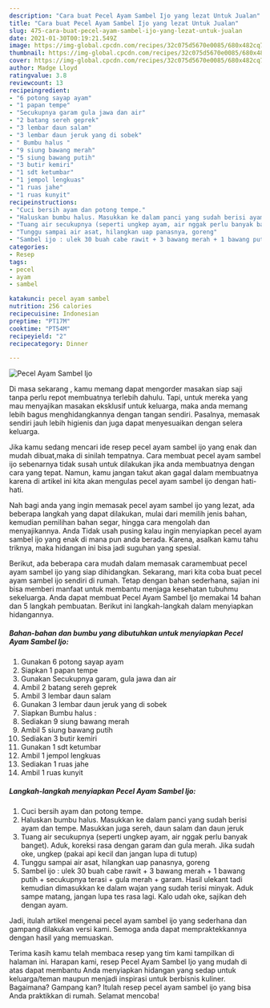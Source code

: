 ```yaml
---
description: "Cara buat Pecel Ayam Sambel Ijo yang lezat Untuk Jualan"
title: "Cara buat Pecel Ayam Sambel Ijo yang lezat Untuk Jualan"
slug: 475-cara-buat-pecel-ayam-sambel-ijo-yang-lezat-untuk-jualan
date: 2021-01-30T00:19:21.549Z
image: https://img-global.cpcdn.com/recipes/32c075d5670e0085/680x482cq70/pecel-ayam-sambel-ijo-foto-resep-utama.jpg
thumbnail: https://img-global.cpcdn.com/recipes/32c075d5670e0085/680x482cq70/pecel-ayam-sambel-ijo-foto-resep-utama.jpg
cover: https://img-global.cpcdn.com/recipes/32c075d5670e0085/680x482cq70/pecel-ayam-sambel-ijo-foto-resep-utama.jpg
author: Madge Lloyd
ratingvalue: 3.8
reviewcount: 13
recipeingredient:
- "6 potong sayap ayam"
- "1 papan tempe"
- "Secukupnya garam gula jawa dan air"
- "2 batang sereh geprek"
- "3 lembar daun salam"
- "3 lembar daun jeruk yang di sobek"
- " Bumbu halus "
- "9 siung bawang merah"
- "5 siung bawang putih"
- "3 butir kemiri"
- "1 sdt ketumbar"
- "1 jempol lengkuas"
- "1 ruas jahe"
- "1 ruas kunyit"
recipeinstructions:
- "Cuci bersih ayam dan potong tempe."
- "Haluskan bumbu halus. Masukkan ke dalam panci yang sudah berisi ayam dan tempe. Masukkan juga sereh, daun salam dan daun jeruk"
- "Tuang air secukupnya (seperti ungkep ayam, air nggak perlu banyak banget). Aduk, koreksi rasa dengan garam dan gula merah. Jika sudah oke, ungkep (pakai api kecil dan jangan lupa di tutup)"
- "Tunggu sampai air asat, hilangkan uap panasnya, goreng"
- "Sambel ijo : ulek 30 buah cabe rawit + 3 bawang merah + 1 bawang putih + secukupnya terasi + gula merah + garam. Hasil ulekant tadi kemudian dimasukkan ke dalam wajan yang sudah terisi minyak. Aduk sampe matang, jangan lupa tes rasa lagi. Kalo udah oke, sajikan deh dengan ayam."
categories:
- Resep
tags:
- pecel
- ayam
- sambel

katakunci: pecel ayam sambel 
nutrition: 256 calories
recipecuisine: Indonesian
preptime: "PT17M"
cooktime: "PT54M"
recipeyield: "2"
recipecategory: Dinner

---
```



![Pecel Ayam Sambel Ijo](https://img-global.cpcdn.com/recipes/32c075d5670e0085/680x482cq70/pecel-ayam-sambel-ijo-foto-resep-utama.jpg)

Di masa  sekarang , kamu memang dapat mengorder masakan siap saji tanpa perlu repot membuatnya terlebih dahulu. Tapi, untuk mereka yang mau menyajikan masakan eksklusif untuk keluarga, maka anda memang lebih bagus menghidangkannya dengan tangan sendiri. Pasalnya, memasak sendiri jauh lebih higienis dan juga dapat menyesuaikan dengan selera keluarga.

Jika kamu sedang mencari ide resep pecel ayam sambel ijo yang enak dan mudah dibuat,maka di sinilah tempatnya. Cara membuat pecel ayam sambel ijo  sebenarnya tidak susah untuk dilakukan jika anda membuatnya dengan cara yang tepat. Namun, kamu jangan takut akan gagal dalam membuatnya 
karena di artikel ini kita akan mengulas pecel ayam sambel ijo dengan hati-hati.  



Nah bagi anda yang ingin memasak pecel ayam sambel ijo yang lezat, ada beberapa langkah yang dapat dilakukan, mulai dari memilih jenis bahan, kemudian pemilihan bahan segar, hingga cara mengolah dan menyajikannya. Anda Tidak usah pusing kalau ingin menyiapkan pecel ayam sambel ijo yang enak di mana pun anda berada. Karena, asalkan kamu  tahu triknya, maka hidangan ini bisa jadi suguhan yang spesial.

Berikut, ada beberapa cara mudah dalam memasak caramembuat pecel ayam sambel ijo yang siap dihidangkan. Sekarang, mari kita coba buat pecel ayam sambel ijo sendiri di rumah. Tetap dengan bahan sederhana, sajian ini bisa memberi manfaat untuk membantu menjaga kesehatan tubuhmu sekeluarga. Anda dapat membuat Pecel Ayam Sambel Ijo memakai 14 bahan dan 5 langkah pembuatan. Berikut ini langkah-langkah dalam menyiapkan hidangannya.

<!--inarticleads1-->

##### Bahan-bahan dan bumbu yang dibutuhkan untuk menyiapkan Pecel Ayam Sambel Ijo:

1. Gunakan 6 potong sayap ayam
1. Siapkan 1 papan tempe
1. Gunakan Secukupnya garam, gula jawa dan air
1. Ambil 2 batang sereh geprek
1. Ambil 3 lembar daun salam
1. Gunakan 3 lembar daun jeruk yang di sobek
1. Siapkan  Bumbu halus :
1. Sediakan 9 siung bawang merah
1. Ambil 5 siung bawang putih
1. Sediakan 3 butir kemiri
1. Gunakan 1 sdt ketumbar
1. Ambil 1 jempol lengkuas
1. Sediakan 1 ruas jahe
1. Ambil 1 ruas kunyit




<!--inarticleads2-->

##### Langkah-langkah menyiapkan Pecel Ayam Sambel Ijo:

1. Cuci bersih ayam dan potong tempe.
1. Haluskan bumbu halus. Masukkan ke dalam panci yang sudah berisi ayam dan tempe. Masukkan juga sereh, daun salam dan daun jeruk
1. Tuang air secukupnya (seperti ungkep ayam, air nggak perlu banyak banget). Aduk, koreksi rasa dengan garam dan gula merah. Jika sudah oke, ungkep (pakai api kecil dan jangan lupa di tutup)
1. Tunggu sampai air asat, hilangkan uap panasnya, goreng
1. Sambel ijo : ulek 30 buah cabe rawit + 3 bawang merah + 1 bawang putih + secukupnya terasi + gula merah + garam. Hasil ulekant tadi kemudian dimasukkan ke dalam wajan yang sudah terisi minyak. Aduk sampe matang, jangan lupa tes rasa lagi. Kalo udah oke, sajikan deh dengan ayam.




Jadi, itulah artikel mengenai  pecel ayam sambel ijo  yang sederhana dan gampang dilakukan versi kami. Semoga anda dapat mempraktekkannya dengan hasil yang memuaskan. 

Terima kasih kamu telah membaca resep yang tim kami tampilkan di halaman ini. Harapan kami, resep  Pecel Ayam Sambel Ijo yang mudah di atas dapat membantu Anda menyiapkan hidangan yang sedap untuk keluarga/teman maupun menjadi inspirasi untuk berbisnis kuliner. Bagaimana? Gampang kan? Itulah resep pecel ayam sambel ijo yang bisa Anda praktikkan di rumah. Selamat mencoba!

